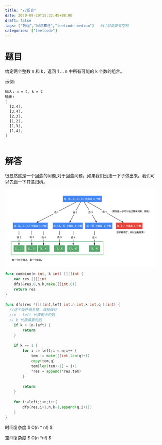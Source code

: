 ```yaml
---
title: "77组合"
date: 2020-09-20T15:32:45+08:00
draft: false
tags: ["数组","回溯算法","leetcode-medium"]   #[]前面要有空格
categories: ["leetcode"]
---
```


# 题目

给定两个整数 n 和 k，返回 1 ... n 中所有可能的 k 个数的组合。<!--more-->

示例:

```
输入: n = 4, k = 2
输出:
[
  [2,4],
  [3,4],
  [2,3],
  [1,2],
  [1,3],
  [1,4],
]


```

# 解答

很显然这是一个回溯的问题,对于回溯问题，如果我们没法一下子做出来。我们可以先画一下其递归树。

![image.png](./1599488203-TzmCXb-image.png)

```go
func combine(n int, k int) [][]int {
	var res [][]int
	dfs(&res,0,n,k,make([]int,0))
	return res
}

func dfs(res *[][]int,left int,n int,k int,q []int) {
  //这个条件很关键，减枝操作
  //n - left 代表剩余的数
  // k 代表需要的数
	if k > (n-left) {
		return
	}

	if k == 1 {
		for i := left;i < n;i++ {
			tem := make([]int,len(q)+1)
			copy(tem,q)
			tem[len(tem)-1] = i+1
			*res = append(*res,tem)
		}

		return
	}

	for i:=left;i<n;i++{
		dfs(res,i+1,n,k-1,append(q,i+1))
	}
}
```

时间复杂度 $ O(n * n!) $

空间复杂度 $ O(n *n!) $

